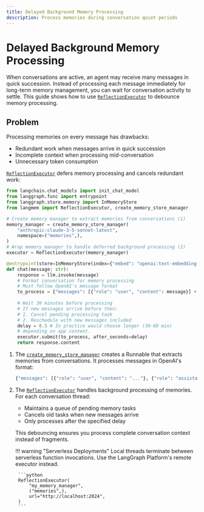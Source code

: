 ```yaml
---
title: Delayed Background Memory Processing
description: Process memories during conversation quiet periods
---
```


# Delayed Background Memory Processing

When conversations are active, an agent may receive many messages in quick succession. Instead of processing each message immediately for long-term memory management, you can wait for conversation activity to settle. This guide shows how to use [`ReflectionExecutor`](../reference/utils.md#langmem.ReflectionExecutor) to debounce memory processing.

## Problem

Processing memories on every message has drawbacks:
- Redundant work when messages arrive in quick succession
- Incomplete context when processing mid-conversation
- Unnecessary token consumption

[`ReflectionExecutor`](../reference/utils.md#langmem.ReflectionExecutor) defers memory processing and cancels redundant work:

```python hl_lines="11 21-24"
from langchain.chat_models import init_chat_model
from langgraph.func import entrypoint
from langgraph.store.memory import InMemoryStore
from langmem import ReflectionExecutor, create_memory_store_manager

# Create memory manager to extract memories from conversations (1)
memory_manager = create_memory_store_manager(
    "anthropic:claude-3-5-sonnet-latest",
    namespace=("memories",),
)
# Wrap memory_manager to handle deferred background processing (2)
executor = ReflectionExecutor(memory_manager)

@entrypoint(store=InMemoryStore(index={"embed": "openai:text-embedding-3-small"}))
def chat(message: str):
    response = llm.invoke(message)
    # Format conversation for memory processing
    # Must follow OpenAI's message format
    to_process = {"messages": [{"role": "user", "content": message}] + [response]}
    
    # Wait 30 minutes before processing
    # If new messages arrive before then:
    # 1. Cancel pending processing task
    # 2. Reschedule with new messages included
    delay = 0.5 # In practice would choose longer (30-60 min)
    # depending on app context.
    executor.submit(to_process, after_seconds=delay)
    return response.content
```

1. The [`create_memory_store_manager`](../reference/memory.md#langmem.create_memory_store_manager) creates a Runnable that extracts memories from conversations. It processes messages in OpenAI's format:
   ```python
   {"messages": [{"role": "user", "content": "..."}, {"role": "assistant", "content": "..."}]}
   ```

2. The [`ReflectionExecutor`](../reference/utils.md#langmem.ReflectionExecutor) handles background processing of memories. For each conversation thread:
   
    - Maintains a queue of pending memory tasks
    - Cancels old tasks when new messages arrive
    - Only processes after the specified delay

    This debouncing ensures you process complete conversation context instead of fragments.

    !!! warning "Serverless Deployments"
        Local threads terminate between serverless function invocations. Use the LangGraph Platform's remote executor instead.

        ```python
        ReflectionExecutor(
            "my_memory_manager", 
            ("memories",), 
            url="http://localhost:2024",
        )
        ```
